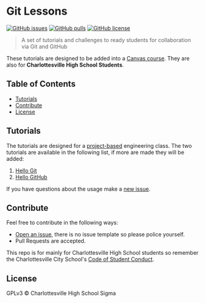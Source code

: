 # Git Lessons

[![GitHub issues](https://img.shields.io/github/issues/chssigma/git-lessons.svg?longCache=true&style=flat-square)](https://github.com/chssigma/git-lessons/issues)
[![GitHub pulls](https://img.shields.io/github/issues-pr/chssigma/git-lessons.svg?longCache=true&style=flat-square)](https://github.com/chssigma/git-lessons/pulls)
[![GitHub license](https://img.shields.io/github/license/chssigma/git-lessons.svg?longCache=true&style=flat-square)](https://github.com/chssigma/git-lessons/blob/master/LICENSE)

>A set of tutorials and challenges to ready students for collaboration via Git and GitHub

These tutorials are designed to be added into a [Canvas course](https://www.canvaslms.com/). They are also for **Charlottesville High School Students**.

## Table of Contents

* [Tutorials](#usage)
* [Contribute](#contribute)
* [License](#license)

## Tutorials

The tutorials are designed for a [project-based](https://www.bie.org/about/what_pbl) engineering class. The two tutorials are available in the following list, if more are made they will be added:

1. [Hello Git](engineering/1_hello_git.md)
2. [Hello GitHub](engineering/2_hello_github.md)

If you have questions about the usage make a [new issue](https://github.com/chssigma/git-lessons/issues).

## Contribute

Feel free to contribute in the following ways:

* [Open an issue](https://github.com/chssigma/gitlessons/issues/new), there is no issue template so please police yourself.
* Pull Requests are accepted.

This repo is for mainly for Charlottesville High School students so remember the Charlottesville City School's [Code of Student Conduct](http://charlottesvilleschools.org/conduct).

## License

GPLv3 © Charlottesville High School Sigma
